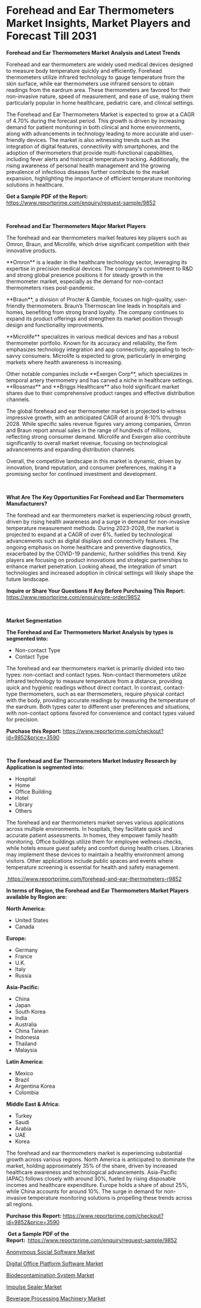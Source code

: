 <p><h1>Forehead and Ear Thermometers Market Insights, Market Players and Forecast Till 2031</h1></p><p><strong>Forehead and Ear Thermometers Market Analysis and Latest Trends</strong></p>
<p><p>Forehead and ear thermometers are widely used medical devices designed to measure body temperature quickly and efficiently. Forehead thermometers utilize infrared technology to gauge temperature from the skin surface, while ear thermometers use infrared sensors to obtain readings from the eardrum area. These thermometers are favored for their non-invasive nature, speed of measurement, and ease of use, making them particularly popular in home healthcare, pediatric care, and clinical settings.</p><p>The Forehead and Ear Thermometers Market is expected to grow at a CAGR of 4.70% during the forecast period. This growth is driven by increasing demand for patient monitoring in both clinical and home environments, along with advancements in technology leading to more accurate and user-friendly devices. The market is also witnessing trends such as the integration of digital features, connectivity with smartphones, and the adoption of thermometers that provide multi-functional capabilities, including fever alerts and historical temperature tracking. Additionally, the rising awareness of personal health management and the growing prevalence of infectious diseases further contribute to the market expansion, highlighting the importance of efficient temperature monitoring solutions in healthcare.</p></p>
<p><strong>Get a Sample PDF of the Report:&nbsp;</strong> <a href="https://www.reportprime.com/enquiry/request-sample/9852?utm_campaign=1766&utm_medium=2&utm_source=Github&utm_content=ia&utm_term=28112024&utm_id=forehead-and-ear-thermometers">https://www.reportprime.com/enquiry/request-sample/9852</a></p>
<p>&nbsp;</p>
<p><strong>Forehead and Ear Thermometers Major Market Players</strong></p>
<p><p>The forehead and ear thermometers market features key players such as Omron, Braun, and Microlife, which drive significant competition with their innovative products. </p><p>**Omron** is a leader in the healthcare technology sector, leveraging its expertise in precision medical devices. The company's commitment to R&D and strong global presence positions it for steady growth in the thermometer market, especially as the demand for non-contact thermometers rises post-pandemic.</p><p>**Braun**, a division of Procter & Gamble, focuses on high-quality, user-friendly thermometers. Braun’s Thermoscan line leads in hospitals and homes, benefiting from strong brand loyalty. The company continues to expand its product offerings and strengthen its market position through design and functionality improvements.</p><p>**Microlife** specializes in various medical devices and has a robust thermometer portfolio. Known for its accuracy and reliability, the firm emphasizes technology integration and app connectivity, appealing to tech-savvy consumers. Microlife is expected to grow, particularly in emerging markets where health awareness is increasing.</p><p>Other notable companies include **Exergen Corp**, which specializes in temporal artery thermometry and has carved a niche in healthcare settings. **Rossmax** and **Briggs Healthcare** also hold significant market shares due to their comprehensive product ranges and effective distribution channels.</p><p>The global forehead and ear thermometer market is projected to witness impressive growth, with an anticipated CAGR of around 8-10% through 2028. While specific sales revenue figures vary among companies, Omron and Braun report annual sales in the range of hundreds of millions, reflecting strong consumer demand. Microlife and Exergen also contribute significantly to overall market revenue, focusing on technological advancements and expanding distribution channels.</p><p>Overall, the competitive landscape in this market is dynamic, driven by innovation, brand reputation, and consumer preferences, making it a promising sector for continued investment and development.</p></p>
<p>&nbsp;</p>
<p><strong>What Are The Key Opportunities For Forehead and Ear Thermometers Manufacturers?</strong></p>
<p><p>The forehead and ear thermometers market is experiencing robust growth, driven by rising health awareness and a surge in demand for non-invasive temperature measurement methods. During 2023-2028, the market is projected to expand at a CAGR of over 6%, fueled by technological advancements such as digital displays and connectivity features. The ongoing emphasis on home healthcare and preventive diagnostics, exacerbated by the COVID-19 pandemic, further solidifies this trend. Key players are focusing on product innovations and strategic partnerships to enhance market penetration. Looking ahead, the integration of smart technologies and increased adoption in clinical settings will likely shape the future landscape.</p></p>
<p><strong>Inquire or Share Your Questions If Any Before Purchasing This Report:</strong> <a href="https://www.reportprime.com/enquiry/pre-order/9852?utm_campaign=1766&utm_medium=2&utm_source=Github&utm_content=ia&utm_term=28112024&utm_id=forehead-and-ear-thermometers">https://www.reportprime.com/enquiry/pre-order/9852</a></p>
<p>&nbsp;</p>
<p><strong>Market Segmentation</strong></p>
<p><strong>The Forehead and Ear Thermometers Market Analysis by types is segmented into:</strong></p>
<p><ul><li>Non-contact Type</li><li>Contact Type</li></ul></p>
<p><p>The forehead and ear thermometers market is primarily divided into two types: non-contact and contact types. Non-contact thermometers utilize infrared technology to measure temperature from a distance, providing quick and hygienic readings without direct contact. In contrast, contact-type thermometers, such as ear thermometers, require physical contact with the body, providing accurate readings by measuring the temperature of the eardrum. Both types cater to different user preferences and situations, with non-contact options favored for convenience and contact types valued for precision.</p></p>
<p><strong>Purchase this Report:&nbsp;</strong><a href="https://www.reportprime.com/checkout?id=9852&price=3590&utm_campaign=1766&utm_medium=2&utm_source=Github&utm_content=ia&utm_term=28112024&utm_id=forehead-and-ear-thermometers">https://www.reportprime.com/checkout?id=9852&price=3590</a></p>
<p>&nbsp;</p>
<p><strong>The Forehead and Ear Thermometers Market Industry Research by Application is segmented into:</strong></p>
<p><ul><li>Hospital</li><li>Home</li><li>Office Building</li><li>Hotel</li><li>Library</li><li>Others</li></ul></p>
<p><p>The forehead and ear thermometers market serves various applications across multiple environments. In hospitals, they facilitate quick and accurate patient assessments. In homes, they empower family health monitoring. Office buildings utilize them for employee wellness checks, while hotels ensure guest safety and comfort during health crises. Libraries may implement these devices to maintain a healthy environment among visitors. Other applications include public spaces and events where temperature screening is essential for health and safety management.</p></p>
<p><a href="https://www.reportprime.com/forehead-and-ear-thermometers-r9852?utm_campaign=1766&utm_medium=2&utm_source=Github&utm_content=ia&utm_term=28112024&utm_id=forehead-and-ear-thermometers">&nbsp;https://www.reportprime.com/forehead-and-ear-thermometers-r9852</a></p>
<p><strong>In terms of Region, the Forehead and Ear Thermometers Market Players available by Region are:</strong></p>
<p>
    <p> <strong> North America: </strong>
        <ul>
            <li>United States</li>
            <li>Canada</li>
        </ul>
        </p> 
    <p> <strong> Europe: </strong>
        <ul>
            <li>Germany</li>
            <li>France</li>
            <li>U.K.</li>
            <li>Italy</li>
            <li>Russia</li>
        </ul>
        </p> 
    <p> <strong> Asia-Pacific: </strong>
        <ul>
            <li>China</li>
            <li>Japan</li>
            <li>South Korea</li>
            <li>India</li>
            <li>Australia</li>
            <li>China Taiwan</li>
            <li>Indonesia</li>
            <li>Thailand</li>
            <li>Malaysia</li>
        </ul>
        </p> 
    <p> <strong> Latin America: </strong>
        <ul>
            <li>Mexico</li>
            <li>Brazil</li>
            <li>Argentina Korea</li>
            <li>Colombia</li>
        </ul>
        </p> 
    <p> <strong> Middle East & Africa: </strong>
        <ul>
            <li>Turkey</li>
            <li>Saudi</li>
            <li>Arabia</li>
            <li>UAE</li>
            <li>Korea</li>
        </ul>
    </p>
    </p>
<p><p>The forehead and ear thermometers market is experiencing substantial growth across various regions. North America is anticipated to dominate the market, holding approximately 35% of the share, driven by increased healthcare awareness and technological advancements. Asia-Pacific (APAC) follows closely with around 30%, fueled by rising disposable incomes and healthcare expenditure. Europe holds a share of about 25%, while China accounts for around 10%. The surge in demand for non-invasive temperature monitoring solutions is propelling these trends across all regions.</p></p>
<p><strong>Purchase this Report: </strong><a href="https://www.reportprime.com/checkout?id=9852&price=3590&utm_campaign=1766&utm_medium=2&utm_source=Github&utm_content=ia&utm_term=28112024&utm_id=forehead-and-ear-thermometers">https://www.reportprime.com/checkout?id=9852&price=3590</a></p>
<p>&nbsp;<strong>Get a Sample PDF of the Report:&nbsp;&nbsp;</strong><a href="https://www.reportprime.com/enquiry/request-sample/9852?utm_campaign=1766&utm_medium=2&utm_source=Github&utm_content=ia&utm_term=28112024&utm_id=forehead-and-ear-thermometers">https://www.reportprime.com/enquiry/request-sample/9852</a></p>
<p><strong></strong></p>
<p><p><a href="https://issuu.com/reportprime-2/docs/anonymous-social-software-market-si_6888653733ae53?utm_campaign=1766&utm_medium=2&utm_source=Github&utm_content=ia&utm_term=28112024&utm_id=forehead-and-ear-thermometers">Anonymous Social Software Market</a></p><p><a href="https://issuu.com/reportprime-2/docs/digital-office-platform-software-ma_29b9a6902c22f5?utm_campaign=1766&utm_medium=2&utm_source=Github&utm_content=ia&utm_term=28112024&utm_id=forehead-and-ear-thermometers">Digital Office Platform Software Market</a></p><p><a href="https://www.linkedin.com/pulse/global-biodecontamination-system-market-exploring-share-trends-ljque?utm_campaign=1766&utm_medium=2&utm_source=Github&utm_content=ia&utm_term=28112024&utm_id=forehead-and-ear-thermometers">Biodecontamination System Market</a></p><p><a href="https://www.linkedin.com/pulse/impulse-sealer-market-matrix-applications-types-cagr-growth-a0a3e?utm_campaign=1766&utm_medium=2&utm_source=Github&utm_content=ia&utm_term=28112024&utm_id=forehead-and-ear-thermometers">Impulse Sealer Market</a></p><p><a href="https://www.linkedin.com/pulse/beverage-processing-machinery-market-velocity-124-cagr-trajectory-azbue?utm_campaign=1766&utm_medium=2&utm_source=Github&utm_content=ia&utm_term=28112024&utm_id=forehead-and-ear-thermometers">Beverage Processing Machinery Market</a></p></p>